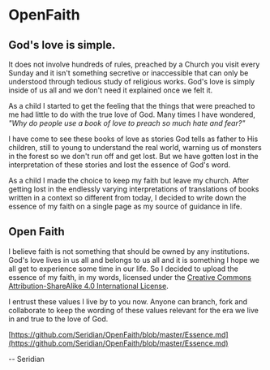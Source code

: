 # OpenFaith

## God's love is simple. 
It does not involve hundreds of rules, preached by a Church you visit every Sunday and it isn't something secretive or inaccessible that can only be understood through tedious study of religious works. God's love is simply inside of us all and we don't need it explained once we felt it.

As a child I started to get the feeling that the things that were preached to me had little to do with the true love of God. Many times I have wondered, _"Why do people use a book of love to preach so much hate and fear?"_

I have come to see these books of love as stories God tells as father to His children, still to young to understand the real world, warning us of monsters in the forest so we don't run off and get lost. But we have gotten lost in the interpretation of these stories and lost the essence of God's word. 

As a child I made the choice to keep my faith but leave my church. After getting lost in the endlessly varying interpretations of translations of books written in a context so different from today, I decided to write down the essence of my faith on a single page as my source of guidance in life.

## Open Faith
I believe faith is not something that should be owned by any institutions. God's love lives in us all and belongs to us all and it is something I hope we all get to experience some time in our life. So I decided to upload the essence of my faith, in my words, licensed under the [Creative Commons Attribution-ShareAlike 4.0 International License](http://creativecommons.org/licenses/by-sa/4.0/).

I entrust these values I live by to you now. Anyone can branch, fork and collaborate to keep the wording of these values relevant for the era we live in and true to the love of God.

[https://github.com/Seridian/OpenFaith/blob/master/Essence.md](https://github.com/Seridian/OpenFaith/blob/master/Essence.md)

-- Seridian
